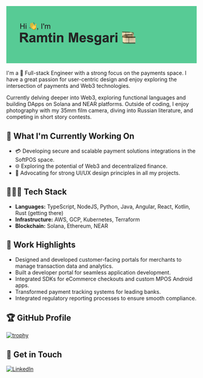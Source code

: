 [![Header](header.png)](https://github.com/iamramtin/iamramtin/blob/main/header.png)

I'm a 🚀 Full-stack Engineer with a strong focus on the payments space. I have a great passion for user-centric design and enjoy exploring the intersection of payments and Web3 technologies.

Currently delving deeper into Web3, exploring functional languages and building DApps on Solana and NEAR platforms. Outside of coding, I enjoy photography with my 35mm film camera, diving into Russian literature, and competing in short story contests.

## 📆 What I'm Currently Working On
- 💳 Developing secure and scalable payment solutions integrations in the SoftPOS space.
- 🌐 Exploring the potential of Web3 and decentralized finance.
- 🎨 Advocating for strong UI/UX design principles in all my projects.

## 🧑🏻‍💻 Tech Stack
- **Languages:** TypeScript, NodeJS, Python, Java, Angular, React, Kotlin, Rust (getting there)
- **Infrastructure:** AWS, GCP, Kubernetes, Terraform
- **Blockchain:** Solana, Ethereum, NEAR

## 🧠 Work Highlights
- Designed and developed customer-facing portals for merchants to manage transaction data and analytics.
- Built a developer portal for seamless application development.
- Integrated SDKs for eCommerce checkouts and custom MPOS Android apps.
- Transformed payment tracking systems for leading banks.
- Integrated regulatory reporting processes to ensure smooth compliance.

## 🏆 GitHub Profile
[![trophy](https://github-profile-trophy.vercel.app/?username=iamramtin&theme=algolia&margin-w=8&title=Commits&title=Experience)](https://github.com/ryo-ma/github-profile-trophy)

## 🤝 Get in Touch
[](https://www.linkedin.com/in/ramtinmesgari)
<a href="https://www.linkedin.com/in/ramtinmesgari"><img src="https://img.shields.io/badge/linkedin-%230077B5.svg?style=for-the-badge&logo=linkedin&logoColor=white" alt="LinkedIn"></a>

